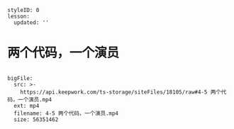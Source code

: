 ```@Lesson
styleID: 0
lesson:
  updated: ''

```
# 两个代码，一个演员
```@BigFile

bigFile:
  src: >-
    https://api.keepwork.com/ts-storage/siteFiles/18105/raw#4-5 两个代码，一个演员.mp4
  ext: mp4
  filename: 4-5 两个代码，一个演员.mp4
  size: 56351462
          
```
